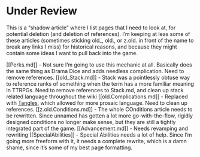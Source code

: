# Under Review

This is a “shadow article” where I list pages that I need to look at, for potential deletion (and deletion of references). I’m keeping at leas some of these articles (sometimes sticking old_, old., or z.old. in front of the name to break any links I miss) for historical reasons, and because they might contain some ideas I want to pull back into the game.

[[Perks.md]] - Not sure I’m going to use this mechanic at all. Basically does the same thing as Drama Dice and adds needless complication. Need to remove references.
[[old_Stack.md]] - Stack was a pointlessly obtuse way to reference ranks of something when the term has a more familiar meaning in TTRPGs. Need to remove references to Stack.md, and clean up stack related language throughout the wiki
[[old.Complications.md]] - Replaced with [Tangles](Tangles.md), which allowed for more prosaic language. Need to clean up references. 
[[z.old.Conditions.md]] - The whole COnditions article needs to be rewritten. Since unnamed has gotten a lot more go-with-the-flow, rigidly designed conditions no longer make sense, but they are still a tightly integrated part of the game.
[[Advancement.md]] - Needs revamping and rewriting
[[SpecialAbilities]] - Special Abilities needs a lot of help. Since I’m going more freeform with it, it needs a complete rewrite, which is a damn shame, since it’s some of my best page formatting.